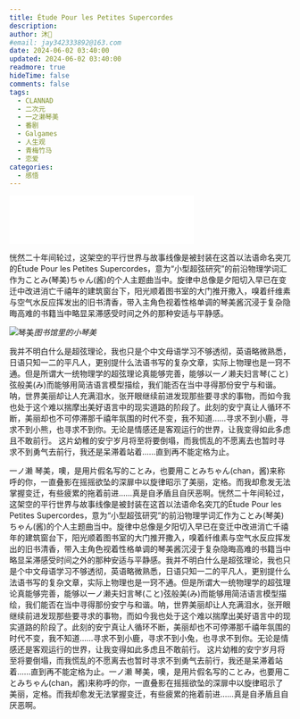 ```yaml
---
title: Étude Pour les Petites Supercordes
description: 
author: 沐💌
#email: jay342333892@163.com
date: 2024-06-02 03:40:00
updated: 2024-06-02 03:40:00
readmore: true
hideTime: false
comments: false
tags:
  - CLANNAD
  - 二次元
  - 一之濑琴美
  - 番剧
  - Galgames
  - 人生观
  - 青梅竹马
  - 恋爱
categories:
  - 感悟
---
```



<iframe frameborder="no" border="0" marginwidth="0" marginheight="0" width=330 height=86 src="//music.163.com/outchain/player?type=2&id=22706984&auto=0&height=66"></iframe>

恍然二十年间轮过，这架空的平行世界与故事线像是被封装在这首以法语命名突兀的Étude Pour les Petites Supercordes，意为“小型超弦研究”的前沿物理学词汇作为ことみ(琴美)ちゃん(酱)的个人主题曲当中。
​旋律中总像是夕阳切入早已在变迁中改进消亡千禧年的建筑窗台下，阳光顺着图书室的大门推开撒入，嗅着纤维素与空气水反应挥发出的旧书清香，带入主角色视着性格单调的琴美酱沉浸于复杂隐晦高难的书籍当中略显呆滞感受时间之外的那种安适与平静感。

![琴美](https://cloudflare-imgbed-telegraph.pages.dev/file/f585d5d249b6e63fa4bb3.png)​_图书馆里的小琴美_

<!-- more -->

​我并不明白什么是超弦理论，我也只是个中文母语学习不够透彻，英语略微熟悉，日语只知一二的平凡人，更别提什么法语书写的复杂文章，实际上物理也是一窍不通。
​但是所谓大一统物理学的超弦理论真能够完善，能够以一ノ濑夫妇言琴(こと)弦般美(み)而能够用简洁语言模型描绘，我们能否在当中寻得那份安宁与和谐。
​呐，世界美丽却让人充满泪水，张开眼继续前进发现那些要寻求的事物，而如今我也处于这个难以揣摩出美好语言中的现实道路的阶段了。
​此刻的安宁真让人循环不断，美丽却也不可停滞那千禧年氛围的时代不变，我不知道……寻求不到小鹿，寻求不到小熊，也寻求不到你。
​无论是情感还是客观运行的世界，让我变得如此多虑且不敢前行。
这片幼稚的安宁岁月将至将要倒塌，而我慌乱的不愿离去也暂时寻求不到勇气去前行，我还是呆滞着站着……直到再不能定格为止。

​一ノ濑 琴美，噢，是用片假名写的ことみ，也要用ことみちゃん(chan，酱)来称呼的你，一直叠影在摇摇欲坠的深扉中以旋律昭示了美丽，定格。而我却愈发无法掌握变迁，有些疲累的拖着前进……真是自矛盾且自厌恶啊。恍然二十年间轮过，这架空的平行世界与故事线像是被封装在这首以法语命名突兀的Étude Pour les Petites Supercordes，意为“小型超弦研究”的前沿物理学词汇作为ことみ(琴美)ちゃん(酱)的个人主题曲当中。
​旋律中总像是夕阳切入早已在变迁中改进消亡千禧年的建筑窗台下，阳光顺着图书室的大门推开撒入，嗅着纤维素与空气水反应挥发出的旧书清香，带入主角色视着性格单调的琴美酱沉浸于复杂隐晦高难的书籍当中略显呆滞感受时间之外的那种安适与平静感。
​我并不明白什么是超弦理论，我也只是个中文母语学习不够透彻，英语略微熟悉，日语只知一二的平凡人，更别提什么法语书写的复杂文章，实际上物理也是一窍不通。
​但是所谓大一统物理学的超弦理论真能够完善，能够以一ノ濑夫妇言琴(こと)弦般美(み)而能够用简洁语言模型描绘，我们能否在当中寻得那份安宁与和谐。
​呐，世界美丽却让人充满泪水，张开眼继续前进发现那些要寻求的事物，而如今我也处于这个难以揣摩出美好语言中的现实道路的阶段了。
​此刻的安宁真让人循环不断，美丽却也不可停滞那千禧年氛围的时代不变，我不知道……寻求不到小鹿，寻求不到小兔，也寻求不到你。
​无论是情感还是客观运行的世界，让我变得如此多虑且不敢前行。
这片幼稚的安宁岁月将至将要倒塌，而我慌乱的不愿离去也暂时寻求不到勇气去前行，我还是呆滞着站着……直到再不能定格为止。
​
​一ノ濑 琴美，噢，是用片假名写的ことみ，也要用ことみちゃん(chan，酱)来称呼的你，一直叠影在摇摇欲坠的深扉中以旋律昭示了美丽，定格。而我却愈发无法掌握变迁，有些疲累的拖着前进……真是自矛盾且自厌恶啊。



